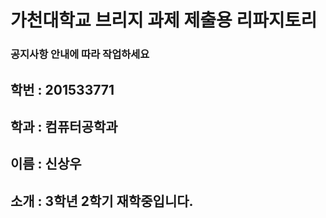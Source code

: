 # 가천대학교 브리지 과제 제출용 리파지토리
### 공지사항 안내에 따라 작업하세요

## 학번 : 201533771
## 학과 : 컴퓨터공학과
## 이름 : 신상우
## 소개 : 3학년 2학기 재학중입니다.

